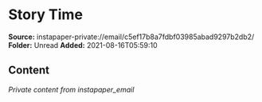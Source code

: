 # Story Time

**Source:** instapaper-private://email/c5ef17b8a7fdbf03985abad9297b2db2/
**Folder:** Unread
**Added:** 2021-08-16T05:59:10




## Content
*Private content from instapaper_email*

